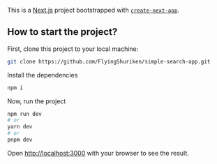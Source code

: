 This is a [Next.js](https://nextjs.org/) project bootstrapped with [`create-next-app`](https://github.com/vercel/next.js/tree/canary/packages/create-next-app).

## How to start the project?

First, clone this project to your local machine:

```bash
git clone https://github.com/FlyingShuriken/simple-search-app.git
```

Install the dependencies

```bash
npm i
```

Now, run the project

```bash
npm run dev
# or
yarn dev
# or
pnpm dev
```

Open [http://localhost:3000](http://localhost:3000) with your browser to see the result.
